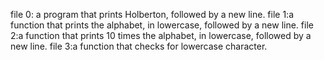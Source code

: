 file 0: a program that prints Holberton, followed by a new line.
file 1:a function that prints the alphabet, in lowercase, followed by a new line.
file 2:a function that prints 10 times the alphabet, in lowercase, followed by a new line.
file 3:a function that checks for lowercase character.
